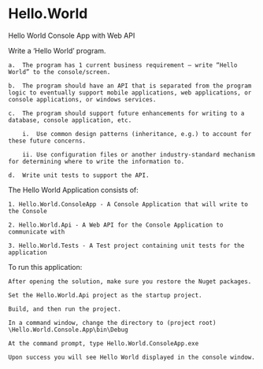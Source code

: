 
# Hello.World
Hello World Console App with Web API

Write a ‘Hello World’ program. 

	a.	The program has 1 current business requirement – write “Hello World” to the console/screen. 
  
	b.	The program should have an API that is separated from the program logic to eventually support mobile applications, web applications, or console applications, or windows services.
  
	c.	The program should support future enhancements for writing to a database, console application, etc. 
  
		i.	Use common design patterns (inheritance, e.g.) to account for these future concerns. 
    
		ii.	Use configuration files or another industry-standard mechanism for determining where to write the information to. 
    
	d.  Write unit tests to support the API.

The Hello World Application consists of:

	1. Hello.World.ConsoleApp - A Console Application that will write to the Console

	2. Hello.World.Api - A Web API for the Console Application to communicate with

	3. Hello.World.Tests - A Test project containing unit tests for the application

To run this application:

	After opening the solution, make sure you restore the Nuget packages.
	
	Set the Hello.World.Api project as the startup project.

	Build, and then run the project.

	In a command window, change the directory to (project root) \Hello.World.Console.App\bin\Debug

	At the command prompt, type Hello.World.ConsoleApp.exe

	Upon success you will see Hello World displayed in the console window.
